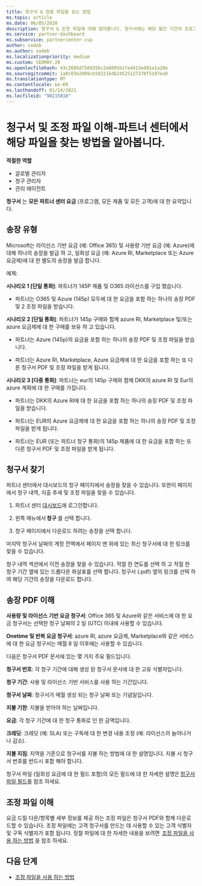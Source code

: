 ```yaml
---
title: 청구서 & 정찰 파일을 읽는 방법
ms.topic: article
ms.date: 06/05/2020
description: 청구서 & 조정 파일에 대해 알아봅니다. 청구서에는 해당 월간 기간의 프로그램, 제품 및 고객에 대 한 파트너 센터 요금이 표시 됩니다.
ms.service: partner-dashboard
ms.subservice: partnercenter-csp
author: sodeb
ms.author: sodeb
ms.localizationpriority: medium
ms.custom: SEOMAY.20
ms.openlocfilehash: 43c2605d750d35bc2e0095b1fed413ed91a1a28e
ms.sourcegitcommit: 1a0c83e2089cb58221bdb24525127378f5197ea8
ms.translationtype: MT
ms.contentlocale: ko-KR
ms.lasthandoff: 01/14/2021
ms.locfileid: "98215818"
---
```

# <a name="understand-your-bill-and-reconciliation-file---learn-how-to-find-them-in-partner-center"></a>청구서 및 조정 파일 이해-파트너 센터에서 해당 파일을 찾는 방법을 알아봅니다.


**적절한 역할**

- 글로벌 관리자
- 청구 관리자
- 관리 에이전트


**청구서** 는 **모든 파트너 센터 요금** (프로그램, 모든 제품 및 모든 고객)에 대 한 요약입니다. 

## <a name="invoice-types"></a>송장 유형

Microsoft는 라이선스 기반 요금 (예: Office 365) 및 사용량 기반 요금 (예: Azure)에 대해 하나의 송장을 발급 하 고, 일회성 요금 (예: Azure RI, Marketplace 또는 Azure 요금제)에 대 한 별도의 송장을 발급 합니다.

예제:  

**시나리오 1 [단일 통화]**: 파트너가 145P 제품 및 O365 라이선스를 구입 했습니다.  

- 파트너는 O365 및 Azure (145p) 모두에 대 한 요금을 포함 하는 하나의 송장 PDF 및 2 조정 파일을 받습니다.  

**시나리오 2 [단일 통화]**: 파트너가 145p 구매와 함께 azure RI, Marketplace 및/또는 azure 요금제에 대 한 구매를 보유 하 고 있습니다.

- 파트너는 Azure (145p)의 요금을 포함 하는 하나의 송장 PDF 및 조정 파일을 받습니다. 

- 파트너는 Azure RI, Marketplace, Azure 요금제에 대 한 요금을 포함 하는 또 다른 청구서 PDF 및 조정 파일을 받게 됩니다. 

**시나리오 3 [다중 통화]**: 파트너는 eur의 145p 구매와 함께 DKK의 azure RI 및 Eur의 azure 계획에 대 한 구매를 가집니다.

- 파트너는 DKK의 Azure RI에 대 한 요금을 포함 하는 하나의 송장 PDF 및 조정 파일을 받습니다. 

- 파트너는 EUR의 Azure 요금제에 대 한 요금을 포함 하는 하나의 송장 PDF 및 조정 파일을 받게 됩니다. 

- 파트너는 EUR (또는 파트너 청구 통화)의 145p 제품에 대 한 요금을 포함 하는 또 다른 청구서 PDF 및 조정 파일을 받게 됩니다. 

## <a name="find-your-bill"></a>청구서 찾기 

파트너 센터에서 대시보드의 청구 페이지에서 송장을 찾을 수 있습니다. 또한이 페이지에서 청구 내역, 지출 추세 및 조정 파일을 찾을 수 있습니다. 

1. 파트너 센터 [대시보드](https://partner.microsoft.com/dashboard/home)에 로그인합니다. 

2. 왼쪽 메뉴에서 **청구** 를 선택 합니다. 

3. 청구 페이지에서 다운로드 하려는 송장을 선택 합니다. 

마지막 청구서 날짜의 계정 잔액에서 페이지 맨 위에 있는 최신 청구서에 대 한 링크를 찾을 수 있습니다. 

청구 내역 섹션에서 이전 송장을 찾을 수 있습니다. 적절 한 연도를 선택 하 고 적절 한 청구 기간 옆에 있는 드롭다운 화살표를 선택 합니다. 청구서 (.pdf) 옆의 링크를 선택 하 여 해당 기간의 송장을 다운로드 합니다. 

## <a name="understanding-invoice-pdf"></a>송장 PDF 이해 

**사용량 및 라이선스 기반 요금 청구서**: Office 365 및 Azure와 같은 서비스에 대 한 요금 청구서는 선택한 청구 날짜의 2 일 (UTC) 이내에 사용할 수 있습니다.  

**Onetime 및 반복 요금 청구서**: azure RI, azure 요금제, Marketplace와 같은 서비스에 대 한 요금 청구서는 매월 8 일 이후에는 사용할 수 있습니다.  

다음은 청구서 PDF 문서에 있는 몇 가지 주요 필드입니다.

**청구서 번호**: 각 청구 기간에 대해 생성 된 청구서 문서에 대 한 고유 식별자입니다. 

**청구 기간**: 사용 및 라이선스 기반 서비스를 사용 하는 기간입니다. 

**청구서 날짜**: 청구서가 매월 생성 되는 청구 날짜 또는 기념일입니다. 

**지불 기한**: 지불을 받아야 하는 날짜입니다. 

**요금**: 각 청구 기간에 대 한 청구 통화로 인 한 금액입니다. 

**크레딧**: 크레딧 (예: SLA) 또는 구독에 대 한 변경 내용 조정 (예: 라이선스의 늘어나거나 감소). 

**지불 지침**: 지역을 기준으로 청구서를 지불 하는 방법에 대 한 설명입니다. 지불 시 청구서 번호를 반드시 포함 해야 합니다. 

청구서 파일 (일회성 요금에 대 한 필드 포함)의 모든 필드에 대 한 자세한 설명은 [청구서 파일 필드](invoice-file.md)를 참조 하세요. 

## <a name="understand-reconciliation-files"></a>조정 파일 이해

 요금 드릴 다운/항목별 세부 정보를 제공 하는 조정 파일은 청구서 PDF와 함께 다운로드할 수 있습니다. 조정 파일에는 고객 청구서를 만드는 데 사용할 수 있는 고객 식별자 및 구독 식별자가 포함 됩니다. 정찰 파일에 대 한 자세한 내용을 보려면  [조정 파일을 사용 하는 방법](use-the-reconciliation-files.md) 을 참조 하세요. 

## <a name="next-steps"></a>다음 단계

- [조정 파일을 사용 하는 방법](use-the-reconciliation-files.md)